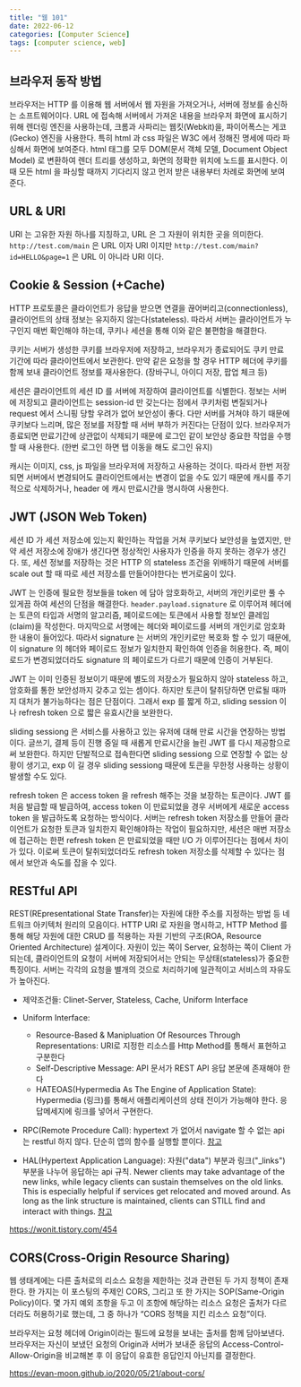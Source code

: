 ```yaml
---
title: "웹 101"
date: 2022-06-12
categories: [Computer Science]
tags: [computer science, web]
---
```


## 브라우저 동작 방법

브라우저는 HTTP 를 이용해 웹 서버에서 웹 자원을 가져오거나, 서버에 정보를 송신하는 소프트웨어이다. URL 에 접속해 서버에서 가져온 내용을 브라우저 화면에 표시하기 위해 렌더링 엔진을 사용하는데, 크롬과 사파리는 웹킷(Webkit)을, 파이어폭스는 게코(Gecko) 엔진을 사용한다. 특히 html 과 css 파일은 W3C 에서 정해진 명세에 따라 파싱해서 화면에 보여준다. html 태그를 모두 DOM(문서 객체 모델, Document Object Model) 로 변환하여 렌더 트리를 생성하고, 화면의 정확한 위치에 노드를 표시한다. 이 때 모든 html 을 파싱할 때까지 기다리지 않고 먼저 받은 내용부터 차례로 화면에 보여준다.

## URL & URI

URI 는 고유한 자원 하나를 지칭하고, URL 은 그 자원이 위치한 곳을 의미한다. `http://test.com/main` 은 URL 이자 URI 이지만 `http://test.com/main?id=HELLO&page=1` 은 URL 이 아니라 URI 이다.

## Cookie & Session (+Cache)

HTTP 프로토콜은 클라이언트가 응답을 받으면 연결을 끊어버리고(connectionless), 클라이언트의 상태 정보는 유지하지 않는다(stateless). 따라서 서버는 클라이언트가 누구인지 매번 확인해야 하는데, 쿠키나 세션을 통해 이와 같은 불편함을 해결한다. 

쿠키는 서버가 생성한 쿠키를 브라우저에 저장하고, 브라우저가 종료되어도 쿠키 만료 기간에 따라 클라이언트에서 보관한다. 만약 같은 요청을 할 경우 HTTP 헤더에 쿠키를 함께 보내 클라이언트 정보를 재사용한다. (장바구니, 아이디 저장, 팝업 체크 등)

세션은 클라이언트의 세션 ID 를 서버에 저장하여 클라이언트를 식별한다. 정보는 서버에 저장되고 클라이언트는 session-id 만 갖는다는 점에서 쿠키처럼 변질되거나 request 에서 스니핑 당할 우려가 없어 보안성이 좋다. 다만 서버를 거쳐야 하기 때문에 쿠키보다 느리며, 많은 정보를 저장할 때 서버 부하가 커진다는 단점이 있다. 브라우저가 종료되면 만료기간에 상관없이 삭제되기 때문에 로그인 같이 보안상 중요한 작업을 수행할 때 사용한다. (한번 로그인 하면 탭 이동을 해도 로그인 유지)

캐시는 이미지, css, js 파일을 브라우저에 저장하고 사용하는 것이다. 따라서 한번 저장되면 서버에서 변경되어도 클라이언트에서는 변경이 없을 수도 있기 때문에 캐시를 주기적으로 삭제하거나, header 에 캐시 만료시간을 명시하여 사용한다. 

## JWT (JSON Web Token)

세션 ID 가 세션 저장소에 있는지 확인하는 작업을 거쳐 쿠키보다 보안성을 높였지만, 만약 세션 저장소에 장애가 생긴다면 정상적인 사용자가 인증을 하지 못하는 경우가 생긴다. 또, 세션 정보를 저장하는 것은 HTTP 의 stateless 조건을 위배하기 때문에 서버를 scale out 할 때 따로 세션 저장소를 만들어야한다는 번거로움이 있다. 

JWT 는 인증에 필요한 정보들을 token 에 담아 암호화하고, 서버의 개인키로만 풀 수 있게끔 하여 세션의 단점을 해결한다. `header.payload.signature` 로 이루어져 헤더에는 토큰의 타입과 서명의 알고리즘, 페이로드에는 토큰에서 사용할 정보인 클레임(claim)을 작성한다. 마지막으로 서명에는 헤더와 페이로드를 서버의 개인키로 암호화한 내용이 들어있다. 따라서 signature 는 서버의 개인키로만 복호화 할 수 있기 때문에, 이 signature 의 헤더와 페이로드 정보가 일치한지 확인하여 인증을 허용한다. 즉, 페이로드가 변경되었더라도 signature 의 페이로드가 다르기 때문에 인증이 거부된다.

JWT 는 이미 인증된 정보이기 때문에 별도의 저장소가 필요하지 않아 stateless 하고, 암호화를 통한 보안성까지 갖추고 있는 셈이다. 하지만 토큰이 탈취당하면 만료될 때까지 대처가 불가능하다는 점은 단점이다. 그래서 exp 를 짧게 하고, sliding session 이나 refresh token 으로 짧은 유효시간을 보완한다.

sliding sessiong 은 서비스를 사용하고 있는 유저에 대해 만료 시간을 연장하는 방법이다. 글쓰기, 결제 등이 진행 중일 때 새롭게 만료시간을 늘린 JWT 를 다시 제공함으로써 보완한다. 하지만 단발적으로 접속한다면 sliding sessiong 으로 연장할 수 없는 상황이 생기고, exp 이 길 경우 sliding sessiong 때문에 토큰을 무한정 사용하는 상황이 발생할 수도 있다.

refresh token 은 access token 을 refresh 해주는 것을 보장하는 토큰이다. JWT 를 처음 발급할 때 발급하여, access token 이 만료되었을 경우 서버에게 새로운 access token 을 발급하도록 요청하는 방식이다. 서버는 refresh token 저장소를 만들어 클라이언트가 요청한 토큰과 일치한지 확인해야하는 작업이 필요하지만, 세션은 매번 저장소에 접근하는 한편 refresh token 은 만료되었을 때만 I/O 가 이루어진다는 점에서 차이가 있다. 이로써 토큰이 탈취되었더라도 refresh token 저장소를 삭제할 수 있다는 점에서 보안과 속도를 잡을 수 있다. 

## RESTful API

REST(REpresentational State Transfer)는 자원에 대한 주소를 지정하는 방법 등 네트워크 아키텍처 원리의 모음이다. HTTP URI 로 자원을 명시하고, HTTP Method 를 통해 해당 자원에 대한 CRUD 를 적용하는 자원 기반의 구조(ROA, Resource Oriented Architecture) 설계이다. 자원이 있는 쪽이 Server, 요청하는 쪽이 Client 가 되는데, 클라이언트의 요청이 서버에 저장되어서는 안되는 무상태(stateless)가 중요한 특징이다. 서버는 각각의 요청을 별개의 것으로 처리하기에 일관적이고 서비스의 자유도가 높아진다.

* 제약조건들: Clinet-Server, Stateless, Cache, Uniform Interface
* Uniform Interface: 
    * Resource-Based & Manipluation Of Resources Through Representations: URI로 지정한 리소스를 Http Method를 통해서 표현하고 구분한다
    * Self-Descriptive Message: API 문서가 REST API 응답 본문에 존재해야 한다
    * HATEOAS(Hypermedia As The Engine of Application State): Hypermedia (링크)를 통해서 애플리케이션의 상태 전이가 가능해야 한다. 응답메세지에 링크를 넣어서 구현한다.

* RPC(Remote Procedure Call): hypertext 가 없어서 navigate 할 수 없는 api 는 restful 하지 않다. 단순히 앱의 함수를 실행할 뿐이다. [참고](https://roy.gbiv.com/untangled/2008/rest-apis-must-be-hypertext-driven)

* HAL(Hypertext Application Language): 자원("data") 부분과 링크("_links") 부분을 나누어 응답하는 api 규칙. Newer clients may take advantage of the new links, while legacy clients can sustain themselves on the old links. This is especially helpful if services get relocated and moved around. As long as the link structure is maintained, clients can STILL find and interact with things. [참고](https://stateless.group/hal_specification.html)

https://wonit.tistory.com/454

## CORS(Cross-Origin Resource Sharing)

웹 생태계에는 다른 출처로의 리소스 요청을 제한하는 것과 관련된 두 가지 정책이 존재한다. 한 가지는 이 포스팅의 주제인 CORS, 그리고 또 한 가지는 SOP(Same-Origin Policy)이다. 몇 가지 예외 조항을 두고 이 조항에 해당하는 리소스 요청은 출처가 다르더라도 허용하기로 했는데, 그 중 하나가 “CORS 정책을 지킨 리소스 요청”이다. 

브라우저는 요청 헤더에 Origin이라는 필드에 요청을 보내는 출처를 함께 담아보낸다. 브라우저는 자신이 보냈던 요청의 Origin과 서버가 보내준 응답의 Access-Control-Allow-Origin을 비교해본 후 이 응답이 유효한 응답인지 아닌지를 결정한다.

https://evan-moon.github.io/2020/05/21/about-cors/